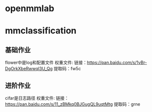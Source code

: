 # openmmlab
# mmclassification
## 基础作业
flower中是log和配置文件
权重文件:
链接：https://pan.baidu.com/s/1vBr-DgOrkXbeRwwqI3U_Qg 
提取码：fw5c

## 进阶作业
cifar是日志路径
权重文件:
链接：https://pan.baidu.com/s/11_zBMkq0BJGugQL9uqtMtg 
提取码：grne

